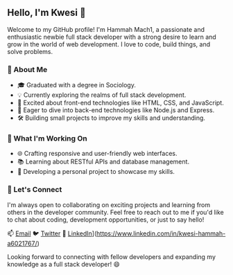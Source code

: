 ## Hello, I'm Kwesi 👋

Welcome to my GitHub profile! I'm Hammah Mach1, a passionate and enthusiastic newbie full stack developer with a strong desire to learn and grow in the world of web development. I love to code, build things, and solve problems.

### 🌱 About Me

- 🎓 Graduated with a degree in Sociology.
- 💡 Currently exploring the realms of full stack development.
- 🌟 Excited about front-end technologies like HTML, CSS, and JavaScript.
- 🔧 Eager to dive into back-end technologies like Node.js and Express.
- 🛠️ Building small projects to improve my skills and understanding.

### 🚀 What I'm Working On

- 🌐 Crafting responsive and user-friendly web interfaces.
- 📚 Learning about RESTful APIs and database management.
- 🌱 Developing a personal project to showcase my skills.

### 💬 Let's Connect

I'm always open to collaborating on exciting projects and learning from others in the developer community. Feel free to reach out to me if you'd like to chat about coding, development opportunities, or just to say hello!

📫 [Email](mailto:hammahmach1@gmail.com)
🐦 [Twitter](https://twitter.com/arcabachie) 
💼 [LinkedIn]([https://www.linkedin.com/in/yourlinkedinprofile)](https://www.linkedin.com/in/kwesi-hammah-a6021767/) 

Looking forward to connecting with fellow developers and expanding my knowledge as a full stack developer! 😄
